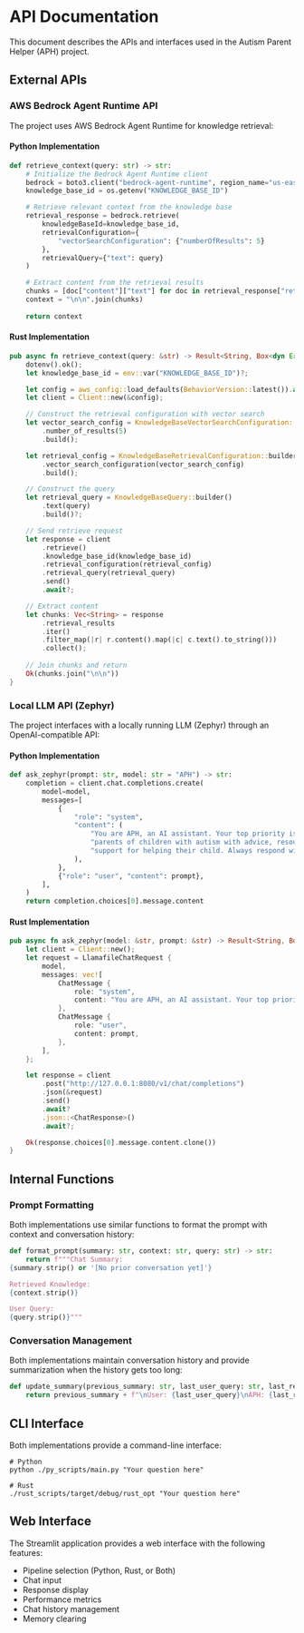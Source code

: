 # API Documentation

This document describes the APIs and interfaces used in the Autism Parent Helper (APH) project.

## External APIs

### AWS Bedrock Agent Runtime API

The project uses AWS Bedrock Agent Runtime for knowledge retrieval:

#### Python Implementation

```python
def retrieve_context(query: str) -> str:
    # Initialize the Bedrock Agent Runtime client
    bedrock = boto3.client("bedrock-agent-runtime", region_name="us-east-2")
    knowledge_base_id = os.getenv("KNOWLEDGE_BASE_ID")

    # Retrieve relevant context from the knowledge base
    retrieval_response = bedrock.retrieve(
        knowledgeBaseId=knowledge_base_id,
        retrievalConfiguration={
            "vectorSearchConfiguration": {"numberOfResults": 5}
        },
        retrievalQuery={"text": query}
    )

    # Extract content from the retrieval results
    chunks = [doc["content"]["text"] for doc in retrieval_response["retrievalResults"]]
    context = "\n\n".join(chunks)
    
    return context
```

#### Rust Implementation

```rust
pub async fn retrieve_context(query: &str) -> Result<String, Box<dyn Error>> {
    dotenv().ok();
    let knowledge_base_id = env::var("KNOWLEDGE_BASE_ID")?;

    let config = aws_config::load_defaults(BehaviorVersion::latest()).await;
    let client = Client::new(&config);

    // Construct the retrieval configuration with vector search
    let vector_search_config = KnowledgeBaseVectorSearchConfiguration::builder()
        .number_of_results(5)
        .build();

    let retrieval_config = KnowledgeBaseRetrievalConfiguration::builder()
        .vector_search_configuration(vector_search_config)
        .build();

    // Construct the query
    let retrieval_query = KnowledgeBaseQuery::builder()
        .text(query)
        .build()?;

    // Send retrieve request
    let response = client
        .retrieve()
        .knowledge_base_id(knowledge_base_id)
        .retrieval_configuration(retrieval_config)
        .retrieval_query(retrieval_query)
        .send()
        .await?;

    // Extract content
    let chunks: Vec<String> = response
        .retrieval_results
        .iter()
        .filter_map(|r| r.content().map(|c| c.text().to_string()))
        .collect();
        
    // Join chunks and return
    Ok(chunks.join("\n\n"))
}
```

### Local LLM API (Zephyr)

The project interfaces with a locally running LLM (Zephyr) through an OpenAI-compatible API:

#### Python Implementation

```python
def ask_zephyr(prompt: str, model: str = "APH") -> str:
    completion = client.chat.completions.create(
        model=model,
        messages=[
            {
                "role": "system",
                "content": (
                    "You are APH, an AI assistant. Your top priority is helping "
                    "parents of children with autism with advice, resources, and emotional "
                    "support for helping their child. Always respond with empathy and understanding."
                ),
            },
            {"role": "user", "content": prompt},
        ],
    )
    return completion.choices[0].message.content
```

#### Rust Implementation

```rust
pub async fn ask_zephyr(model: &str, prompt: &str) -> Result<String, Box<dyn Error>> {
    let client = Client::new();
    let request = LlamafileChatRequest {
        model,
        messages: vec![
            ChatMessage {
                role: "system",
                content: "You are APH, an AI assistant. Your top priority is helping parents of children with autism with advice, resources, and emotional support for helping their child. Always respond with empathy and understanding.",
            },
            ChatMessage {
                role: "user",
                content: prompt,
            },
        ],
    };

    let response = client
        .post("http://127.0.0.1:8080/v1/chat/completions")
        .json(&request)
        .send()
        .await?
        .json::<ChatResponse>()
        .await?;

    Ok(response.choices[0].message.content.clone())
}
```

## Internal Functions

### Prompt Formatting

Both implementations use similar functions to format the prompt with context and conversation history:

```python
def format_prompt(summary: str, context: str, query: str) -> str:
    return f"""Chat Summary:
{summary.strip() or '[No prior conversation yet]'}

Retrieved Knowledge:
{context.strip()}

User Query:
{query.strip()}"""
```

### Conversation Management

Both implementations maintain conversation history and provide summarization when the history gets too long:

```python
def update_summary(previous_summary: str, last_user_query: str, last_response: str) -> str:
    return previous_summary + f"\nUser: {last_user_query}\nAPH: {last_response}\n"
```

## CLI Interface

Both implementations provide a command-line interface:

```
# Python
python ./py_scripts/main.py "Your question here"

# Rust
./rust_scripts/target/debug/rust_opt "Your question here"
```

## Web Interface

The Streamlit application provides a web interface with the following features:

- Pipeline selection (Python, Rust, or Both)
- Chat input
- Response display
- Performance metrics
- Chat history management
- Memory clearing